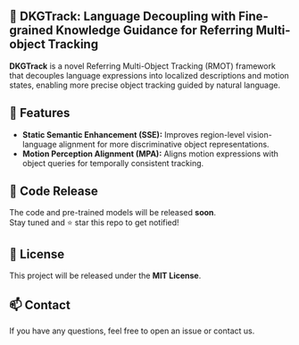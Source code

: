 ## 🚀 DKGTrack: Language Decoupling with Fine-grained Knowledge Guidance for Referring Multi-object Tracking

**DKGTrack** is a novel Referring Multi-Object Tracking (RMOT) framework that decouples language expressions into localized descriptions and motion states, enabling more precise object tracking guided by natural language.

## 🔧 Features

- **Static Semantic Enhancement (SSE):** Improves region-level vision-language alignment for more discriminative object representations.
- **Motion Perception Alignment (MPA):** Aligns motion expressions with object queries for temporally consistent tracking.

## 📅 Code Release

The code and pre-trained models will be released **soon**.  
Stay tuned and ⭐ star this repo to get notified!

## 📜 License

This project will be released under the **MIT License**.

## 📫 Contact

If you have any questions, feel free to open an issue or contact us.

